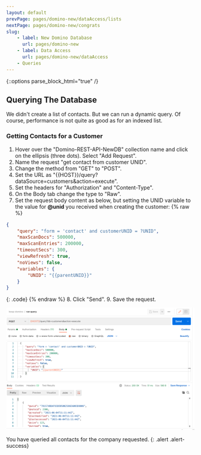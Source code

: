 ```yaml
---
layout: default
prevPage: pages/domino-new/dataAccess/lists
nextPage: pages/domino-new/congrats
slug:
    - label: New Domino Database
      url: pages/domino-new
    - label: Data Access
      url: pages/domino-new/dataAccess
    - Queries
---
```


{::options parse_block_html="true" /}

## Querying The Database

We didn't create a list of contacts. But we can run a dynamic query. Of course, performance is not quite as good as for an indexed list.

### Getting Contacts for a Customer

1. Hover over the "Domino-REST-API-NewDB" collection name and click on the ellipsis (three dots). Select "Add Request".
2. Name the request "get contact from customer UNID".
3. Change the method from "GET" to "POST".
4. Set the URL as "&#123;&#123;HOST&#125;&#125;/query?dataSource=customers&action=execute".
5. Set the headers for "Authorization" and "Content-Type".
6. On the Body tab change the type to "Raw".
7. Set the request body content as below, but setting the UNID variable to the value for **@unid** you received when creating the customer:
  {% raw %}
  ~~~json
  {
      "query": "form = 'contact' and customerUNID = ?UNID",
      "maxScanDocs": 500000,
      "maxScanEntries": 200000,
      "timeoutSecs": 300,
      "viewRefresh": true,
      "noViews": false,
      "variables": {
          "UNID": "{{parentUNID}}"
      }
  }
  ~~~
  {: .code}
  {% endraw %}
8. Click "Send".
9. Save the request.

![DQL Query](../images/data/query.png)

You have queried all contacts for the company requested.
{: .alert .alert-success}
